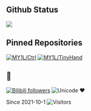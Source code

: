 ## Github Status
![](https://github-readme-stats.vercel.app/api?username=MY1L&show_icons=true&locale=cn&hide_rank=1&theme=buefy&hide=prs&include_all_commits=1&hide_border=1)

## Pinned Repositories
[![MY1L/Ctrl](https://github-readme-stats.vercel.app/api/pin/?username=MY1L&repo=Ctrl)](https://github.com/MY1L/Ctrl)
[![MY1L/TinyHand](https://github-readme-stats.vercel.app/api/pin/?username=MY1L&repo=TinyHand)](https://github.com/MY1L/TinyHand)

## 💬
[![Bilibili followers](https://img.shields.io/badge/dynamic/json?label=綿雲飴里&logo=bilibili&style=for-the-badge&query=%24.data.follower&url=https%3A%2F%2Fapi.bilibili.com%2Fx%2Frelation%2Fstat%3Fvmid%3D273931293)](https://space.bilibili.com/273931293) ![Unicode ❤](https://img.shields.io/badge/-Unicode%20%E2%9D%A4-eee?style=for-the-badge&logo=unicode)

Since 2021-10-1 ![Visitors](https://profile-counter.glitch.me/MY1L/count.svg)

<!--
**MY1L/MY1L** is a ✨ _special_ ✨ repository because its `README.md` (this file) appears on your GitHub profile.

Here are some ideas to get you started:

- 🔭 I’m currently working on ...
- 🌱 I’m currently learning ...
- 👯 I’m looking to collaborate on ...
- 🤔 I’m looking for help with ...
- 💬 Ask me about ...
- 📫 How to reach me: ...
- 😄 Pronouns: ...
- ⚡ Fun fact: ...
-->
